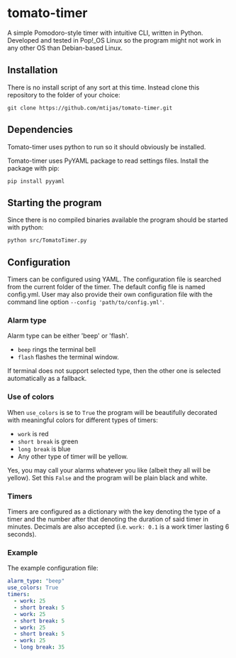 # tomato-timer
A simple Pomodoro-style timer with intuitive CLI, written in Python. Developed and tested
in Pop!_OS Linux so the program might not work in any other OS than Debian-based Linux.

## Installation
There is no install script of any sort at this time. Instead clone this repository
to the folder of your choice:
```
git clone https://github.com/mtijas/tomato-timer.git
```

## Dependencies
Tomato-timer uses python to run so it should obviously be installed.

Tomato-timer uses PyYAML package to read settings files. Install the package with pip:
```
pip install pyyaml
```

## Starting the program
Since there is no compiled binaries available the program should be started with python:
```
python src/TomatoTimer.py
```

## Configuration
Timers can be configured using YAML. The configuration file is searched from the current
folder of the timer. The default config file is named config.yml. User may also provide 
their own configuration file with the command line option `--config 'path/to/config.yml'`.

### Alarm type
Alarm type can be either 'beep' or 'flash'. 

- `beep` rings the terminal bell
- `flash` flashes the terminal window.

If terminal does not support selected type, then the other one is selected automatically
as a fallback.

### Use of colors
When `use_colors` is se to `True` the program will be beautifully decorated with 
meaningful colors for different types of timers:

- `work` is red
- `short break` is green
- `long break` is blue
- Any other type of timer will be yellow. 

Yes, you may call your alarms whatever you like (albeit they all will be yellow).
Set this `False` and the program will be plain black and white.

### Timers
Timers are configured as a dictionary with the key denoting the type of a timer and 
the number after that denoting the duration of said timer in minutes. Decimals are
also accepted (i.e. `work: 0.1` is a work timer lasting 6 seconds).

### Example

The example configuration file:
```yaml
alarm_type: "beep"
use_colors: True
timers:
  - work: 25
  - short break: 5
  - work: 25
  - short break: 5
  - work: 25
  - short break: 5
  - work: 25
  - long break: 35

```